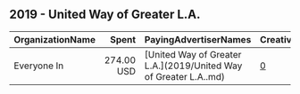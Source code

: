 ## 2019 - United Way of Greater L.A. 
|OrganizationName|Spent|PayingAdvertiserNames|CreativeUrls|Impressions|Genders|AgeBrackets|CountryCodes|BillingAddresses|CandidateBallotInformation|
|:---|---:|:---|:---|---:|:---|:---|:---|:---|:---|
|Everyone In|274.00 USD|[United Way of Greater L.A.](2019/United Way of Greater L.A..md)|[0](https://www.snap.com/political-ads/asset/1c32a425f7915c63fa6bc0dafcd2680b72723f0b2fdeb4a1fc18eaa6aa9d1c8e?mediaType=mp4)|240,495||16+|united states|US||
